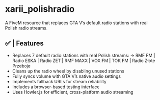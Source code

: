 # xarii_polishradio
A FiveM resource that replaces GTA V’s default radio stations
with real Polish radio streams.

## ✅ | Features
- Replaces 7 default radio stations with real Polish streams:
-> RMF FM | Radio ESKA | Radio ZET | RMF MAXX | VOX FM | TOK FM | Radio Złote Przeboje
- Cleans up the radio wheel by disabling unused stations
- Fully syncs volume with GTA V’s native audio settings
- Implements fallback URLs for stream reliability
- Includes a browser-based testing interface
- Uses Howler.js for efficient, cross-platform audio streaming
